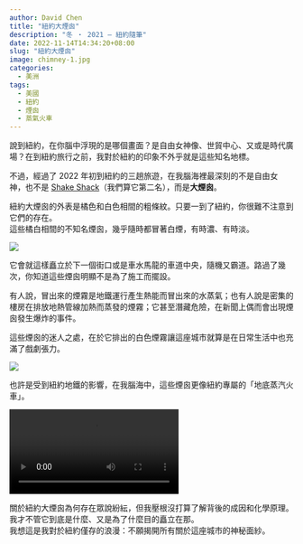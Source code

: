 ```yaml
---
author: David Chen
title: "紐約大煙囪"
description: "冬 ・ 2021 — 紐約隨筆"
date: 2022-11-14T14:34:20+08:00
slug: "紐約大煙囪"
image: chimney-1.jpg
categories:
  - 美洲
tags:
  - 美國
  - 紐約
  - 煙囪
  - 蒸氣火車
---
```

說到紐約，在你腦中浮現的是哪個畫面？是自由女神像、世貿中心、又或是時代廣場？在到紐約旅行之前，我對於紐約的印象不外乎就是這些知名地標。

不過，經過了 2022 年初到紐約的三趟旅遊，在我腦海裡最深刻的不是自由女神，也不是 [Shake Shack](https://xdavidchen.com/zh-tw/p/shake-shack-nyc/)（我們算它第二名），而是**大煙囪**。

紐約大煙囪的外表是橘色和白色相間的粗條紋。只要一到了紐約，你很難不注意到它們的存在。\
這些橘白相間的不知名煙囪，幾乎隨時都冒著白煙，有時濃、有時淡。

![](chimney-2.jpg)

它會就這樣矗立於下一個街口或是車水馬龍的車道中央，隨機又霸道。路過了幾次，你知道這些煙囪明顯不是為了施工而擺設。

有人說，冒出來的煙霧是地鐵運行產生熱能而冒出來的水蒸氣；也有人說是密集的樓房在排放地熱管線加熱而蒸發的煙霧；它甚至潛藏危險，在新聞上偶而會出現煙囪發生爆炸的事件。

這些煙囪的迷人之處，在於它排出的白色煙霧讓這座城市就算是在日常生活中也充滿了戲劇張力。

![](chimney-3.jpg)

也許是受到紐約地鐵的影響，在我腦海中，這些煙囪更像紐約專屬的「地底蒸汽火車」。

<div class = "video-wrapper">
  <video autoplay="autoplay" loop src="new_york_chimney.mp4"></video>
</div>

關於紐約大煙囪為何存在眾說紛紜，但我壓根沒打算了解背後的成因和化學原理。我才不管它到底是什麼、又是為了什麼目的矗立在那。\
我想這是我對於紐約僅存的浪漫：不願揭開所有關於這座城市的神秘面紗。
